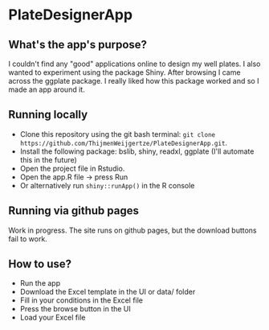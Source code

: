 # PlateDesignerApp

## What's the app's purpose?
I couldn't find any "good" applications online to design my well plates. I also wanted to experiment using the package Shiny. After browsing I came across the ggplate package. I really liked how this package worked and so I made an app around it.

## Running locally
- Clone this repository using the git bash terminal: `git clone https://github.com/ThijmenWeijgertze/PlateDesignerApp.git`.
- Install the following package: bslib, shiny, readxl, ggplate (I'll automate this in the future)
- Open the project file in Rstudio.
- Open the app.R file -> press Run
- Or alternatively run `shiny::runApp()` in the R console

## Running via github pages
Work in progress. The site runs on github pages, but the download buttons fail to work.

## How to use?
- Run the app
- Download the Excel template in the UI or data/ folder
- Fill in your conditions in the Excel file 
- Press the browse button in the UI
- Load your Excel file
